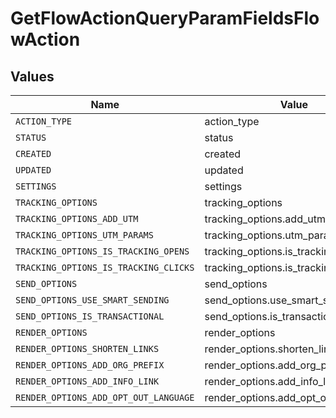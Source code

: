 # GetFlowActionQueryParamFieldsFlowAction


## Values

| Name                                  | Value                                 |
| ------------------------------------- | ------------------------------------- |
| `ACTION_TYPE`                         | action_type                           |
| `STATUS`                              | status                                |
| `CREATED`                             | created                               |
| `UPDATED`                             | updated                               |
| `SETTINGS`                            | settings                              |
| `TRACKING_OPTIONS`                    | tracking_options                      |
| `TRACKING_OPTIONS_ADD_UTM`            | tracking_options.add_utm              |
| `TRACKING_OPTIONS_UTM_PARAMS`         | tracking_options.utm_params           |
| `TRACKING_OPTIONS_IS_TRACKING_OPENS`  | tracking_options.is_tracking_opens    |
| `TRACKING_OPTIONS_IS_TRACKING_CLICKS` | tracking_options.is_tracking_clicks   |
| `SEND_OPTIONS`                        | send_options                          |
| `SEND_OPTIONS_USE_SMART_SENDING`      | send_options.use_smart_sending        |
| `SEND_OPTIONS_IS_TRANSACTIONAL`       | send_options.is_transactional         |
| `RENDER_OPTIONS`                      | render_options                        |
| `RENDER_OPTIONS_SHORTEN_LINKS`        | render_options.shorten_links          |
| `RENDER_OPTIONS_ADD_ORG_PREFIX`       | render_options.add_org_prefix         |
| `RENDER_OPTIONS_ADD_INFO_LINK`        | render_options.add_info_link          |
| `RENDER_OPTIONS_ADD_OPT_OUT_LANGUAGE` | render_options.add_opt_out_language   |